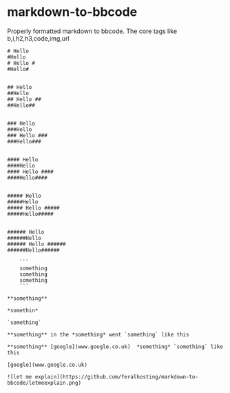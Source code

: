 markdown-to-bbcode
==================

Properly formatted markdown to bbcode. The core tags like b,i,h2,h3,code,img,url

```
# Hello
#Hello
# Hello #
#Hello#


## Hello
##Hello
## Hello ##
##Hello##


### Hello
###Hello
### Hello ###
###Hello###


#### Hello
####Hello
#### Hello ####
####Hello####


##### Hello
#####Hello
##### Hello #####
#####Hello#####


###### Hello
######Hello
###### Hello ######
######Hello######

	```
	something
	something
	something
	```

**something**

*somethin*

`something`

**something** in the *something* went `something` like this

**something** [google](www.google.co.uk)  *something* `something` like this

[google](www.google.co.uk)

![let me explain](https://github.com/feralhosting/markdown-to-bbcode/letmeexplain.png)
```
